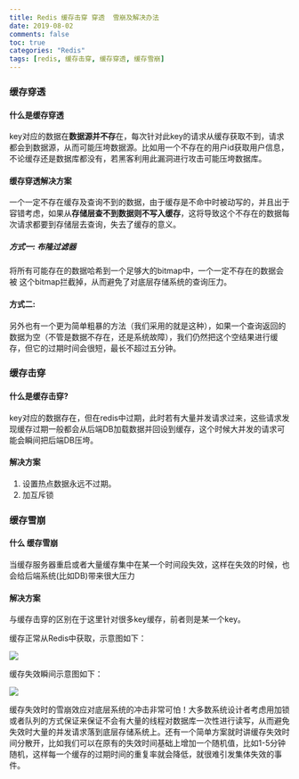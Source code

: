 ```yaml
---
title: Redis 缓存击穿 穿透  雪崩及解决办法
date: 2019-08-02
comments: false
toc: true
categories: "Redis"
tags: [redis, 缓存击穿, 缓存穿透, 缓存雪崩]
---
```


###  缓存穿透

#### 什么是缓存穿透

key对应的数据在**数据源并不存**在，每次针对此key的请求从缓存获取不到，请求都会到数据源，从而可能压垮数据源。比如用一个不存在的用户id获取用户信息，不论缓存还是数据库都没有，若黑客利用此漏洞进行攻击可能压垮数据库。

#### 缓存穿透解决方案

一个一定不存在缓存及查询不到的数据，由于缓存是不命中时被动写的，并且出于容错考虑，如果从**存储层查不到数据则不写入缓存**，这将导致这个不存在的数据每次请求都要到存储层去查询，失去了缓存的意义。

##### 方式一: 布隆过滤器

将所有可能存在的数据哈希到一个足够大的bitmap中，一个一定不存在的数据会被 这个bitmap拦截掉，从而避免了对底层存储系统的查询压力。

#### 方式二:

另外也有一个更为简单粗暴的方法（我们采用的就是这种），如果一个查询返回的数据为空（不管是数据不存在，还是系统故障），我们仍然把这个空结果进行缓存，但它的过期时间会很短，最长不超过五分钟。

### 缓存击穿

#### 什么是缓存击穿?

key对应的数据存在，但在redis中过期，此时若有大量并发请求过来，这些请求发现缓存过期一般都会从后端DB加载数据并回设到缓存，这个时候大并发的请求可能会瞬间把后端DB压垮。

#### 解决方案

1. 设置热点数据永远不过期。
2. 加互斥锁

### 缓存雪崩

#### 什么 缓存雪崩

当缓存服务器重启或者大量缓存集中在某一个时间段失效，这样在失效的时候，也会给后端系统(比如DB)带来很大压力

#### 解决方案

与缓存击穿的区别在于这里针对很多key缓存，前者则是某一个key。

缓存正常从Redis中获取，示意图如下：

![](https://gitee.com/qilitang/Img/raw/master/img/2020050621530211.png)

缓存失效瞬间示意图如下：

![](https://gitee.com/qilitang/Img/raw/master/img/20200506215850.png)

缓存失效时的雪崩效应对底层系统的冲击非常可怕！大多数系统设计者考虑用加锁或者队列的方式保证来保证不会有大量的线程对数据库一次性进行读写，从而避免失效时大量的并发请求落到底层存储系统上。还有一个简单方案就时讲缓存失效时间分散开，比如我们可以在原有的失效时间基础上增加一个随机值，比如1-5分钟随机，这样每一个缓存的过期时间的重复率就会降低，就很难引发集体失效的事件。